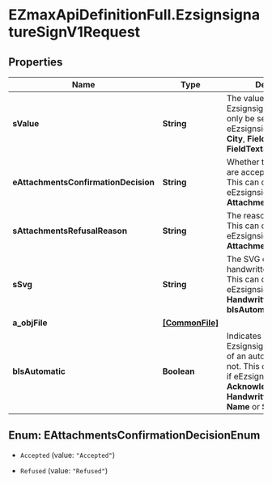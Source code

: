 # EZmaxApiDefinitionFull.EzsignsignatureSignV1Request

## Properties

Name | Type | Description | Notes
------------ | ------------- | ------------- | -------------
**sValue** | **String** | The value required for the Ezsignsignature.  This can only be set if eEzsignsignatureType is **City**, **FieldText** or **FieldTextarea** | [optional] 
**eAttachmentsConfirmationDecision** | **String** | Whether the attachment are accepted or refused.  This can only be set if eEzsignsignatureType is **AttachmentsConfirmation** | [optional] 
**sAttachmentsRefusalReason** | **String** | The reason of refused.  This can only be set if eEzsignsignatureType is **AttachmentsConfirmation** | [optional] 
**sSvg** | **String** | The SVG of the handwritten signature.  This can only be set if eEzsignsignatureType is **Handwritten** and **bIsAutomatic** is false | [optional] 
**a_objFile** | [**[CommonFile]**](CommonFile.md) |  | [optional] 
**bIsAutomatic** | **Boolean** | Indicates if the Ezsignsignature was part of an automatic process or not.  This can only be true if eEzsignsignatureType is **Acknowledgement**, **City**, **Handwritten**, **Initials**, **Name** or **Stamp**.  | 



## Enum: EAttachmentsConfirmationDecisionEnum


* `Accepted` (value: `"Accepted"`)

* `Refused` (value: `"Refused"`)





